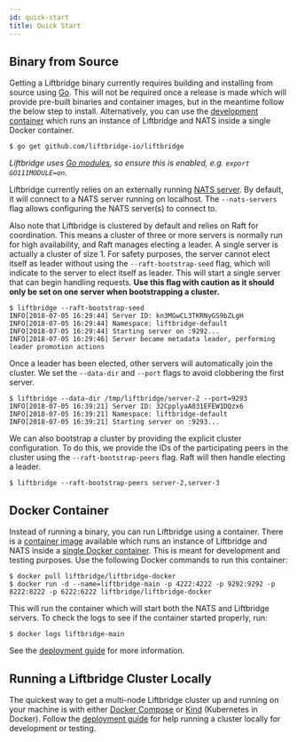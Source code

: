 ```yaml
---
id: quick-start
title: Quick Start
---
```


## Binary from Source

Getting a Liftbridge binary currently requires building and installing from
source using [Go](https://golang.org/doc/install). This will not be required
once a release is made which will provide pre-built binaries and container
images, but in the meantime follow the below step to install. Alternatively,
you can use the [development container](#docker-container) which runs an
instance of Liftbridge and NATS inside a single Docker container.

```shell
$ go get github.com/liftbridge-io/liftbridge
```
*Liftbridge uses [Go modules](https://github.com/golang/go/wiki/Modules), so
ensure this is enabled, e.g. `export GO111MODULE=on`.*

Liftbridge currently relies on an externally running
[NATS server](https://github.com/nats-io/gnatsd). By default, it will connect
to a NATS server running on localhost. The `--nats-servers` flag allows
configuring the NATS server(s) to connect to.

Also note that Liftbridge is clustered by default and relies on Raft for
coordination. This means a cluster of three or more servers is normally run
for high availability, and Raft manages electing a leader. A single server is
actually a cluster of size 1. For safety purposes, the server cannot elect
itself as leader without using the `--raft-bootstrap-seed` flag, which will
indicate to the server to elect itself as leader. This will start a single
server that can begin handling requests. **Use this flag with caution as it should
only be set on one server when bootstrapping a cluster.**

```shell
$ liftbridge --raft-bootstrap-seed
INFO[2018-07-05 16:29:44] Server ID: kn3MGwCL3TKRNyGS9bZLgH
INFO[2018-07-05 16:29:44] Namespace: liftbridge-default
INFO[2018-07-05 16:29:44] Starting server on :9292...
INFO[2018-07-05 16:29:46] Server became metadata leader, performing leader promotion actions
```

Once a leader has been elected, other servers will automatically join the cluster.
We set the `--data-dir` and `--port` flags to avoid clobbering the first server.

```shell
$ liftbridge --data-dir /tmp/liftbridge/server-2 --port=9293
INFO[2018-07-05 16:39:21] Server ID: 32CpplyaA031EFEW1DQzx6
INFO[2018-07-05 16:39:21] Namespace: liftbridge-default
INFO[2018-07-05 16:39:21] Starting server on :9293...
```

We can also bootstrap a cluster by providing the explicit cluster configuration.
To do this, we provide the IDs of the participating peers in the cluster using the
`--raft-bootstrap-peers` flag. Raft will then handle electing a leader.

```shell
$ liftbridge --raft-bootstrap-peers server-2,server-3
```

## Docker Container

Instead of running a binary, you can run Liftbridge using a container. There is
a [container image](https://hub.docker.com/r/liftbridge/liftbridge-docker)
available which runs an instance of Liftbridge and NATS inside a [single Docker
container](https://github.com/liftbridge-io/liftbridge-docker). This is meant
for development and testing purposes. Use the following Docker commands to run
this container:

```shell
$ docker pull liftbridge/liftbridge-docker
$ docker run -d --name=liftbridge-main -p 4222:4222 -p 9292:9292 -p 8222:8222 -p 6222:6222 liftbridge/liftbridge-docker
```

This will run the container which will start both the NATS and Liftbridge
servers. To check the logs to see if the container started properly, run:

```shell
$ docker logs liftbridge-main
```

See the [deployment guide](./deployment.md) for more information.

## Running a Liftbridge Cluster Locally

The quickest way to get a multi-node Liftbridge cluster up and running on your
machine is with either [Docker Compose](https://docs.docker.com/compose) or
[Kind](https://kind.sigs.k8s.io) (Kubernetes in Docker). Follow the
[deployment guide](./deployment.md) for help running a cluster locally for
development or testing.
